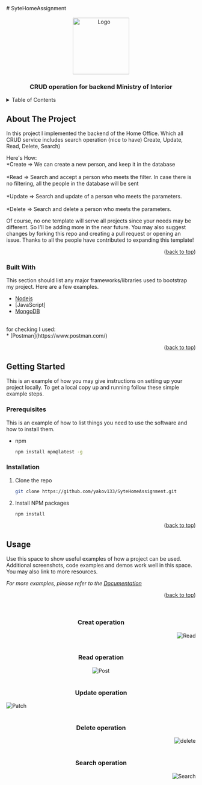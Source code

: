 <div id="top"></div>
# SyteHomeAssignment
<br />






<!-- PROJECT LOGO -->
<br />
<div align="center">
    <img src="https://www.gov.il/BlobFolder/news/news-17-03-2020/he/news_2020_03_logo_800_600.jpg" alt="Logo" width="150" height="150">
  <h3 align="center">CRUD operation for backend Ministry of Interior</h3>
</div>



<!-- TABLE OF CONTENTS -->
<details>
  <summary>Table of Contents</summary>
  <ol>
    <li>
      <a href="#about-the-project">About The Project</a>
      <ul>
        <li><a href="#built-with">Built With</a></li>
      </ul>
    </li>
    <li>
      <a href="#getting-started">Getting Started</a>
      <ul>
        <li><a href="#prerequisites">Prerequisites</a></li>
        <li><a href="#installation">Installation</a></li>
      </ul>
    </li>
    <li><a href="#usage">Usage</a></li>
  </ol>
</details>



<!-- ABOUT THE PROJECT -->
## About The Project



In this project I implemented the backend of the Home Office.
Which all CRUD service includes search operation (nice to have) Create, Update, Read, Delete, Search)

Here's How:
<br />
*Create => We can create a new person, and keep it in the database 
<br />
<br />
*Read => Search and accept a person who meets the filter.
In case there is no filtering, all the people in the database will be sent
<br />
<br />
*Update => Search and update of a person who meets the parameters.
<br />
<br />
*Delete => Search and delete a person who meets the parameters.

Of course, no one template will serve all projects since your needs may be different. So I'll be adding more in the near future. You may also suggest changes by forking this repo and creating a pull request or opening an issue. Thanks to all the people have contributed to expanding this template!


<p align="right">(<a href="#top">back to top</a>)</p>



### Built With

This section should list any major frameworks/libraries used to bootstrap my project. Here are a few examples.

* [Nodejs](https://nodejs.org/en/)
* [JavaScript]
* [MongoDB](https://www.mongodb.com/)
<br />
for checking I used:
<br />
* [Postman](https://www.postman.com/)

<p align="right">(<a href="#top">back to top</a>)</p>



<!-- GETTING STARTED -->
## Getting Started

This is an example of how you may give instructions on setting up your project locally.
To get a local copy up and running follow these simple example steps.

### Prerequisites

This is an example of how to list things you need to use the software and how to install them.
* npm
  ```sh
  npm install npm@latest -g
  ```

### Installation

1. Clone the repo
   ```sh
   git clone https://github.com/yakov133/SyteHomeAssignment.git
   ```
2. Install NPM packages
   ```sh
   npm install
   ```
<p align="right">(<a href="#top">back to top</a>)</p>



<!-- USAGE EXAMPLES -->
## Usage

Use this space to show useful examples of how a project can be used. Additional screenshots, code examples and demos work well in this space. You may also link to more resources.

_For more examples, please refer to the [Documentation](https://example.com)_

<p align="right">(<a href="#top">back to top</a>)</p>
<br />

<div align="right">
  <h3 align="center">Creat operation </h3>
  <img src="https://i.ibb.co/jz3HkCD/Screen-Shot-2022-05-17-at-16-21-19.png" alt="Read" border="0">
</div>
<br />
<div align="center">
  <h3 align="center">Read operation</h3>
  <img src="https://i.ibb.co/Lgs7J7z/Screen-Shot-2022-05-17-at-16-22-50.png" alt="Post" border="0">
</div>
<br />
<div align="left">
  <h3 align="center">Update operation</h3>
  <img src="https://i.ibb.co/cF3kDpr/Screen-Shot-2022-05-17-at-16-24-00.png" alt="Patch" border="0">
</div>
<br />
<div align="right">
  <h3 align="center">Delete operation</h3>
  <img src="https://i.ibb.co/JKkPHxY/Screen-Shot-2022-05-17-at-16-26-54.png" alt="delete" border="0">
</div>
<br />
<div align="right">
  <h3 align="center">Search operation</h3>
  <img src="https://i.ibb.co/Gtx2Q2K/Screen-Shot-2022-05-17-at-16-40-08.png" alt="Search" border="0">
</div>



<!-- ROADMAP -->
